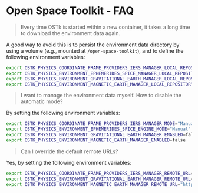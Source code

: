 # Open Space Toolkit - FAQ

> Every time OSTk is started within a new container, it takes a long time to download the environment data again.

A good way to avoid this is to persist the environment data directory by using a volume (e.g., mounted at `/open-space-toolkit`), and to define the following environment variables:

```bash
export OSTK_PHYSICS_COORDINATE_FRAME_PROVIDERS_IERS_MANAGER_LOCAL_REPOSITORY "/open-space-toolkit/physics/coordinate/frame/providers/iers"
export OSTK_PHYSICS_ENVIRONMENT_EPHEMERIDES_SPICE_MANAGER_LOCAL_REPOSITORY "/open-space-toolkit/physics/environment/ephemerides/spice"
export OSTK_PHYSICS_ENVIRONMENT_GRAVITATIONAL_EARTH_MANAGER_LOCAL_REPOSITORY "/open-space-toolkit/physics/environment/gravitational/earth"
export OSTK_PHYSICS_ENVIRONMENT_MAGNETIC_EARTH_MANAGER_LOCAL_REPOSITORY "/open-space-toolkit/physics/environment/gravitational/earth"
```

> I want to manage the environment data myself. How to disable the automatic mode?

By setting the following environment variables:

```bash
export OSTK_PHYSICS_COORDINATE_FRAME_PROVIDERS_IERS_MANAGER_MODE="Manual"
export OSTK_PHYSICS_ENVIRONMENT_EPHEMERIDES_SPICE_ENGINE_MODE="Manual"
export OSTK_PHYSICS_ENVIRONMENT_GRAVITATIONAL_EARTH_MANAGER_ENABLED=false
export OSTK_PHYSICS_ENVIRONMENT_MAGNETIC_EARTH_MANAGER_ENABLED=false
```

> Can I override the default remote URLs?

Yes, by setting the following environment variables:

```bash
export OSTK_PHYSICS_COORDINATE_FRAME_PROVIDERS_IERS_MANAGER_REMOTE_URL="https://my-custom-server/physics/coordinate/frame/providers/iers/latest/"
export OSTK_PHYSICS_ENVIRONMENT_GRAVITATIONAL_EARTH_MANAGER_REMOTE_URL="https://my-custom-server/physics/environment/gravitational/earth/"
export OSTK_PHYSICS_ENVIRONMENT_MAGNETIC_EARTH_MANAGER_REMOTE_URL="https://my-custom-server/physics/environment/magnetic/earth/"
```

